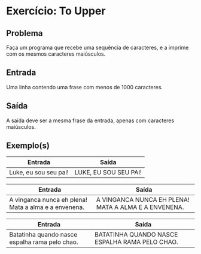 Exercício: To Upper
===================


Problema
--------

Faça um programa que recebe uma sequência de caracteres, e a imprime com os mesmos caracteres maiúsculos.


Entrada
-------

Uma linha contendo uma frase com menos de 1000 caracteres.


Saída
-----

A saída deve ser a mesma frase da entrada, apenas com caracteres maiúsculos.


Exemplo(s)
----------

| Entrada               | Saída                 |
|-----------------------|-----------------------|
| Luke, eu sou seu pai! | LUKE, EU SOU SEU PAI! |

| Entrada                                              | Saída                                                |
|------------------------------------------------------|------------------------------------------------------|
| A vinganca nunca eh plena! Mata a alma e a envenena. | A VINGANCA NUNCA EH PLENA! MATA A ALMA E A ENVENENA. |

| Entrada                                        | Saída                                          |
|------------------------------------------------|------------------------------------------------|
| Batatinha quando nasce espalha rama pelo chao. | BATATINHA QUANDO NASCE ESPALHA RAMA PELO CHAO. |
